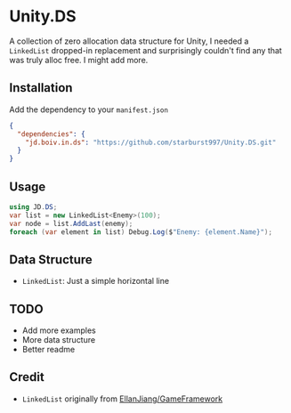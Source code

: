# Unity.DS

A collection of zero allocation data structure for Unity, I needed a `LinkedList` dropped-in replacement and surprisingly couldn't find any that was truly alloc free. I might add more.

## Installation

Add the dependency to your `manifest.json`

```json
{
  "dependencies": {
    "jd.boiv.in.ds": "https://github.com/starburst997/Unity.DS.git"
  }
}
```

## Usage

```csharp
using JD.DS;
var list = new LinkedList<Enemy>(100);
var node = list.AddLast(enemy);
foreach (var element in list) Debug.Log($"Enemy: {element.Name}");
```

## Data Structure

- `LinkedList`: Just a simple horizontal line

## TODO

- Add more examples
- More data structure
- Better readme

## Credit

- `LinkedList` originally from [EllanJiang/GameFramework](https://github.com/EllanJiang/GameFramework)
